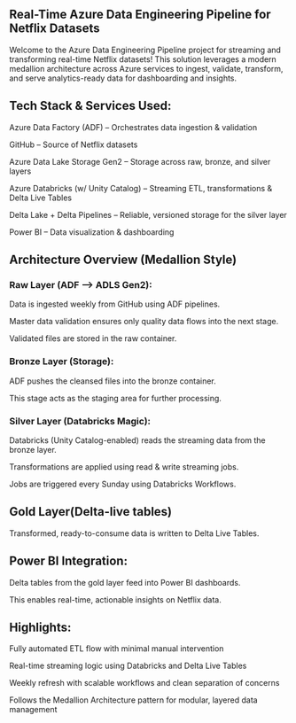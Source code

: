 ## Real-Time Azure Data Engineering Pipeline for Netflix Datasets

Welcome to the Azure Data Engineering Pipeline project for streaming and transforming real-time Netflix datasets! This solution leverages a modern medallion architecture across Azure services to ingest, validate, transform, and serve analytics-ready data for dashboarding and insights.

## Tech Stack & Services Used:

Azure Data Factory (ADF) – Orchestrates data ingestion & validation

GitHub – Source of Netflix datasets

Azure Data Lake Storage Gen2 – Storage across raw, bronze, and silver layers

Azure Databricks (w/ Unity Catalog) – Streaming ETL, transformations & Delta Live Tables

Delta Lake + Delta Pipelines – Reliable, versioned storage for the silver layer

Power BI – Data visualization & dashboarding

## Architecture Overview (Medallion Style)

### Raw Layer (ADF --> ADLS Gen2):

Data is ingested weekly from GitHub using ADF pipelines.

Master data validation ensures only quality data flows into the next stage.

Validated files are stored in the raw container.

### Bronze Layer (Storage):

ADF pushes the cleansed files into the bronze container.

This stage acts as the staging area for further processing.

### Silver Layer (Databricks Magic):

Databricks (Unity Catalog-enabled) reads the streaming data from the bronze layer.

Transformations are applied using read & write streaming jobs.

Jobs are triggered every Sunday using Databricks Workflows.

## Gold Layer(Delta-live tables)

Transformed, ready-to-consume data is written to Delta Live Tables.

## Power BI Integration:

Delta tables from the gold layer feed into Power BI dashboards.

This enables real-time, actionable insights on Netflix data.

## Highlights:

Fully automated ETL flow with minimal manual intervention

Real-time streaming logic using Databricks and Delta Live Tables

Weekly refresh with scalable workflows and clean separation of concerns

Follows the Medallion Architecture pattern for modular, layered data management


